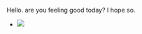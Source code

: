 Hello. are you feeling good today? I hope so.
- ![](https://img.shields.io/badge/Node.js-43853D?style=for-the-badge&logo=node-dot-js&logoColor=white)

